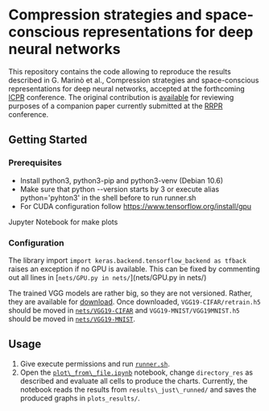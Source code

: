 # Compression strategies and space-conscious representations for deep neural networks
This repository contains the code allowing to reproduce the results described in G. Marinò et al.,
Compression strategies and space-conscious representations for deep neural networks, accepted at
the forthcoming [ICPR](https://www.micc.unifi.it/icpr2020/) conference. The original contribution
is [available](ICPR2020_sHAM.pdf) for reviewing purposes of a companion paper currently submitted at
the [RRPR](https://rrpr2020.sciencesconf.org/) conference.


## Getting Started

### Prerequisites

* Install python3, python3-pip and python3-venv (Debian 10.6)
* Make sure that python --version starts by 3 or execute alias python='pyhton3' in the shell before to run runner.sh
* For CUDA configuration follow https://www.tensorflow.org/install/gpu

Jupyter Notebook for make plots

<!--
tensorflow-gpu==2.2.0 or tensorflow==2.2.0
numpy==1.18.1
scikit-learn==0.22.1
scipy==1.4.1
numba==0.49.1
joblib==0.14.1
matplotlib==3.1.3
Anaconda installation

Installation
Go to compressionNN_package and install the package with setup.py
-->
### Configuration
The library import `import keras.backend.tensorflow_backend as tfback` raises an exception if no GPU is available.
This can be fixed by commenting out all lines in [`nets/GPU.py in nets/`](nets/GPU.py in nets/)

The trained VGG models are rather big, so they are not versioned. Rather, they are available for [download](https://mega.nz/folder/yKgU2CYD#-Kf3FGZinDe5T6HgLOjxnw).
Once downloaded, `VGG19-CIFAR/retrain.h5 ` should be moved in [`nets/VGG19-CIFAR`](nets/VGG19-CIFAR) and `VGG19-MNIST/VGG19MNIST.h5` should be moved in [`nets/VGG19-MNIST`](nets/VGG19-MNIST).


## Usage
1. Give execute permissions and run [`runner.sh`](runner.sh).
2. Open the [`plot\_from\_file.ipynb`](plot\_from\_file.ipynb) notebook, change `directory_res` as described and evaluate all cells to produce the charts. Currently, the notebook reads the results from `results\_just\_runned/` and saves the produced graphs in `plots_results/`.
